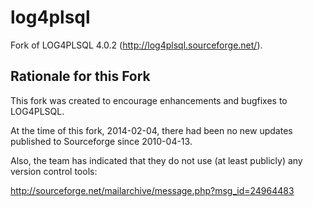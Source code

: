 log4plsql
=========

Fork of LOG4PLSQL 4.0.2 (http://log4plsql.sourceforge.net/).

Rationale for this Fork
-----------------------

This fork was created to encourage enhancements and bugfixes to LOG4PLSQL.

At the time of this fork, 2014-02-04, there had been no new updates published to Sourceforge since 2010-04-13.

Also, the team has indicated that they do not use (at least publicly) any version control tools:

  http://sourceforge.net/mailarchive/message.php?msg_id=24964483

